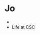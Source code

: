 # Jo

+ <link rel="About me" href="https://jo-chidtaphai.github.io/JO" />
+ <Link to="https://jo-chidtaphai.github.io/JO">Life at CSC</Link>